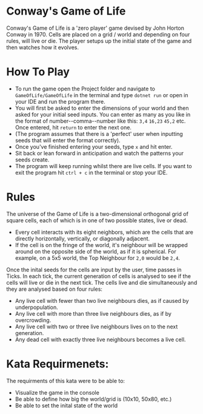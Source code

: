 # Conway's Game of Life

Conway's Game of Life is a 'zero player' game devised by John Horton Conway in 1970. Cells are placed on a grid / world and depending on four rules, will live or die. The player setups up the initial state of the game and then watches how it evolves. 

# How To Play

  - To run the game open the Project folder and navigate to `GameOfLife/GameOfLife` in the terminal and type `dotnet run` or open in your IDE and run the program there. 
  - You will first be asked to enter the dimensions of your world and then asked for your initial seed inputs. You can enter as many as you like in the format of number--comma--number like this: `3,4` `16,23` `45,2` etc. Once entered, hit `return` to enter the next one. 
  - (The program assumes that there is a 'perfect' user when inputting seeds that will enter the format correctly).
  - Once you've finished entering your seeds, type `x` and hit enter. 
  - Sit back or lean forward in anticipation and watch the patterns your seeds create. 
  - The program will keep running whilst there are live cells. If you want to exit the program hit `ctrl + c` in the terminal or stop your IDE.  


# Rules

The universe of the Game of Life is a two-dimensional orthogonal grid of square cells, each of which is in one of two possible states, live or dead. 

- Every cell interacts with its eight neighbors, which are the cells that are directly horizontally, vertically, or diagonally adjacent.
- If the cell is on the fringe of the world, it's neighbour will be wrapped around on the opposite side of the world, as if it is spherical. For example, on a 5x5 world, the Top Neighbour for `2,0` would be `2,4`. 
 
Once the inital seeds for the cells are input by the user, time passes in Ticks. In each tick, the current generation of cells is analysed to see if the cells will live or die in the next tick. The cells live and die simultaneously and they are analysed based on four rules: 
- Any live cell with fewer than two live neighbours dies, as if caused by underpopulation.
- Any live cell with more than three live neighbours dies, as if by overcrowding.
- Any live cell with two or three live neighbours lives on to the next generation.
- Any dead cell with exactly three live neighbours becomes a live cell.

# Kata Requirmenets:
The requirments of this kata were to be able to: 
- Visualize the game in the console
- Be able to define how big the world/grid is (10x10, 50x80, etc.)
- Be able to set the inital state of the world

